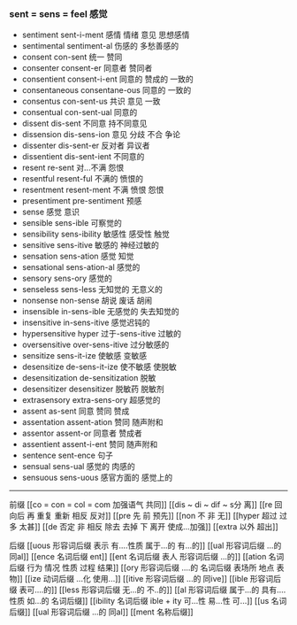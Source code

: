 ### sent =  sens = feel 感觉


- sentiment  sent-i-ment 感情 情绪 意见 思想感情
- sentimental sentiment-al 伤感的 多愁善感的
- consent con-sent 统一 赞同
- consenter consent-er 同意者 赞同者
- consentient consent-i-ent 同意的 赞成的 一致的
- consentaneous consentane-ous 同意的  一致的
- consentus con-sent-us  共识 意见 一致
- consentual con-sent-ual 同意的
- dissent dis-sent 不同意  持不同意见
- dissension dis-sens-ion 意见 分歧 不合 争论
- dissenter dis-sent-er 反对者 异议者
- dissentient dis-sent-ient 不同意的
- resent re-sent  对...不满 怨恨
- resentful resent-ful 不满的 愤恨的
- resentment resent-ment 不满 愤恨 怨恨
- presentiment pre-sentiment  预感
- sense 感觉 意识
- sensible sens-ible 可察觉的 
- sensibility sens-ibility 敏感性 感受性 触觉
- sensitive sens-itive 敏感的 神经过敏的
- sensation sens-ation 感觉 知觉
- sensational sens-ation-al 感觉的
- sensory sens-ory 感觉的
- senseless sens-less 无知觉的 无意义的
- nonsense  non-sense 胡说 废话 胡闹
- insensible in-sens-ible 无感觉的 失去知觉的
- insensitive in-sens-itive  感觉迟钝的
- hypersensitive hyper 过于-sens-itive 过敏的
- oversensitive over-sens-itive 过分敏感的
- sensitize sens-it-ize 使敏感 变敏感
- desensitize de-sens-it-ize 使不敏感 使脱敏
- desensitization de-sensitization 脱敏
- desensitizer desensitizer 脱敏药 脱敏剂
- extrasensory extra-sens-ory 超感觉的
- assent as-sent 同意 赞同 赞成
- assentation assent-ation 赞同 随声附和
- assentor assent-or  同意者 赞成者
- assentient assent-i-ent 赞同 随声附和
- sentence sent-ence 句子 
- sensual sens-ual 感觉的 肉感的
- sensuous sens-uous 感官方面的 感觉上的


---
前缀 
[[co = con  = col = com  加强语气 共同]]
[[dis  ~ di ~ dif ~ s分 离]]
[[re  回 向后  再 重复 重新 相反 反对]]
[[pre  先 前 预先]]
[[non  不 非 无]]
[[hyper 超过 过多 太甚]]
[[de  否定  非 相反  除去 去掉  下  离开 使成...加强]]
[[extra 以外 超出]]

后缀
[[uous 形容词后缀 表示 有....性质 属于...的 有...的]]
[[ual 形容词后缀   ...的  同al]]
[[ence 名词后缀  ent]]
[[ent 名词后缀  表人 形容词后缀 ...的]]
[[ation 名词后缀  行为 情况 性质 过程 结果]]
[[ory 形容词后缀 ....的 名词后缀 表场所 地点 表物]]
[[ize 动词后缀 ...化 使用...]]
[[itive 形容词后缀  ...的 同ive]]
[[ible 形容词后缀 表可....的]]
[[less 形容词后缀 无...的 不..的]]
[[al 形容词后缀   属于...的  具有....性质  如...的   名词后缀]]
[[ibility 名词后缀  ible + ity   可...性  易...性 可...]]
[[us  名词后缀]]
[[ual 形容词后缀   ...的  同al]]
[[ment 名称后缀]]